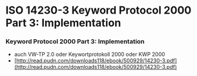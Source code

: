 # ISO 14230-3 Keyword Protocol 2000 Part 3: Implementation

### Keyword Protocol 2000 Part 3: Implementation

* auch VW-TP 2.0 oder Keywortprotokoll 2000 oder KWP 2000
*  [http://read.pudn.com/downloads118/ebook/500929/14230-3.pdf](http://read.pudn.com/downloads118/ebook/500929/14230-3.pdf)

